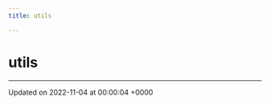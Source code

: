 ```yaml
---
title: utils

---
```


# utils








-------------------------------

Updated on 2022-11-04 at 00:00:04 +0000